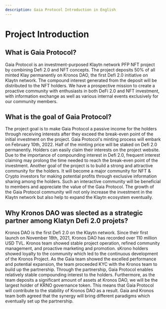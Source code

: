 ```yaml
---
description: Gaia Protocol Introduction in English
---
```


# Project Introduction

## What is Gaia Protocol?

Gaia Protocol is an investment-purposed Klaytn network PFP NFT project by combining Defi 2.0 and NFT concepts. The project deposits 50% of all minted Klay permanently on Kronos DAO, the first Defi 2.0 initiative on Klaytn network. The compound interest generated from the deposit will be distributed to the NFT holders. We have a prospective mission to create a proactive community with enthusiasts in both DeFi 2.0 and NFT investment, with information exchange as well as various internal events exclusively for our community members.

## What is the goal of Gaia Protocol?

The project goal is to make Gaia Protocol a passive income for the holders through receiving interests after they exceed the break-even point of the initial investment on the project. Gaia Protocol's minting process will embark on February 10th, 2022. Half of the minting price will be staked on Defi 2.0 permanently. Holders can easily claim their interests on the project website. Due to the importance of compounding interest in Defi 2.0, frequent interest claiming may prolong the time needed to reach the break-even point of the investment. Another goal of the project is to build a strong and attractive community for the holders. It will become a major community for NFT & Crypto investors for making potential profits through exclusive information sharing among the holders. Such an interactive community will be beneficial to members and appreciate the value of the Gaia Protocol. The growth of the Gaia Protocol community will not only increase the investment in the Klaytn network but also help to expand the Klaytn ecosystem eventually.

## Why Kronos DAO was slected as a strategic partner among Klatyn Defi 2.0 projets?

Kronos DAO is the first Defi 2.0 on the Klaytn network. Since their first launch on November 18th, 2021, Kronos DAO has recorded over 110 million USD TVL. Kronos team showed stable project operation, refined community management, and proactive marketing and promotion. sKrono holders showed loyalty to the community which led to the continuous development of the Kronos Project. As the Gaia team showed the excelled performance and potential expansion, the team proceeded KYC with the Kronos team to build up the partnership. Through the partnership, Gaia Protocol enables relatively stable compounding interest to the holders. Furthermore, as the team deposits a significant amount of assets at Kronos DAO, we will be the largest holder of KRNO governance token. This means that Gaia Protocol will contribute to the stability of Kronos DAO as a result. Gaia and Kronos team both agreed that the synergy will bring different paradigms which eventually set up the partnership.
